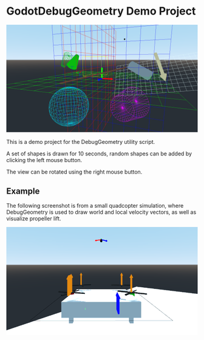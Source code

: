 # GodotDebugGeometry Demo Project

![DebugGeometry Demo](/images/DebugGeometry-demo.png?raw=true)

This is a demo project for the DebugGeometry utility script.

A set of shapes is drawn for 10 seconds, random shapes can be added by clicking the left mouse button.

The view can be rotated using the right mouse button.

## Example
The following screenshot is from a small quadcopter simulation, where DebugGeometry is used to draw world and local velocity vectors, as well as visualize propeller lift.

![DebugGeometry Example: Drawing Vectors](/images/DebugGeometry_example.png?raw=true)

